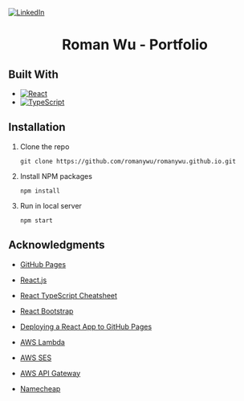 <p></p>

[![LinkedIn][linkedin-shield]][linkedin-url]

<h1 align="center">Roman Wu - Portfolio </h1>

## Built With
* [![React][React.js]][React-url]
* [![TypeScript][TypeScript.ts]][TypeScript-url]


## Installation
1. Clone the repo
   ```
   git clone https://github.com/romanywu/romanywu.github.io.git
   ```
3. Install NPM packages
   ```
   npm install
   ```
4. Run in local server
   ```
   npm start
   ```

## Acknowledgments
* [GitHub Pages](https://pages.github.com)

* [React.js](https://reactjs.org/)

* [React TypeScript Cheatsheet](https://react-typescript-cheatsheet.netlify.app/)

* [React Bootstrap](https://react-bootstrap.github.io/)

* [Deploying a React App to GitHub Pages](https://github.com/gitname/react-gh-pages)

* [AWS Lambda](https://aws.amazon.com/lambda/)

* [AWS SES](https://aws.amazon.com/ses/)

* [AWS API Gateway](https://aws.amazon.com/api-gateway/)

* [Namecheap](https://www.namecheap.com/)





[linkedin-shield]: https://img.shields.io/badge/-LinkedIn-black.svg?style=for-the-badge&logo=linkedin&colorB=555
[linkedin-url]: https://www.linkedin.com/in/romanywu/

[React.js]: https://img.shields.io/badge/React-20232A?style=for-the-badge&logo=react&logoColor=61DAFB
[React-url]: https://reactjs.org/

[TypeScript.ts]: https://shields.io/badge/TypeScript-3178C6?logo=TypeScript&logoColor=FFF&style=flat-square
[TypeScript-url]: https://www.typescriptlang.org/
